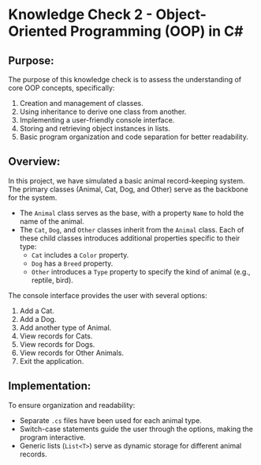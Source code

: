 # Knowledge Check 2 - Object-Oriented Programming (OOP) in C#

## Purpose:

The purpose of this knowledge check is to assess the understanding of core OOP concepts, specifically:

1. Creation and management of classes.
2. Using inheritance to derive one class from another.
3. Implementing a user-friendly console interface.
4. Storing and retrieving object instances in lists.
5. Basic program organization and code separation for better readability.

## Overview:

In this project, we have simulated a basic animal record-keeping system. The primary classes (Animal, Cat, Dog, and Other) serve as the backbone for the system. 

- The `Animal` class serves as the base, with a property `Name` to hold the name of the animal.
- The `Cat`, `Dog`, and `Other` classes inherit from the `Animal` class. Each of these child classes introduces additional properties specific to their type:
  - `Cat` includes a `Color` property.
  - `Dog` has a `Breed` property.
  - `Other` introduces a `Type` property to specify the kind of animal (e.g., reptile, bird).

The console interface provides the user with several options:

1. Add a Cat.
2. Add a Dog.
3. Add another type of Animal.
4. View records for Cats.
5. View records for Dogs.
6. View records for Other Animals.
7. Exit the application.

## Implementation:

To ensure organization and readability:
- Separate `.cs` files have been used for each animal type.
- Switch-case statements guide the user through the options, making the program interactive.
- Generic lists (`List<T>`) serve as dynamic storage for different animal records.
